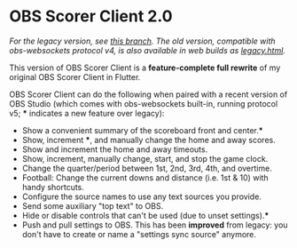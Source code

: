 # OBS Scorer Client 2.0

*For the legacy version, see [this branch](https://github.com/bleonard252/obs-scorer-client/tree/old-master/). The old version, compatible with obs-websockets protocol v4, is also available in web builds as [legacy.html](https://bleonard252.github.io/obs-scorer-client/legacy.html).*

This version of OBS Scorer Client is a **feature-complete full rewrite** of my original OBS Scorer Client in Flutter.

OBS Scorer Client can do the following when paired with a recent version of OBS Studio (which comes with obs-websockets built-in, running protocol v5; **\*** indicates a new feature over legacy):
* Show a convenient summary of the scoreboard front and center.**\***
* Show, increment **\***, and manually change the home and away scores.
* Show and increment the home and away timeouts.
* Show, increment, manually change, start, and stop the game clock.
* Change the quarter/period between 1st, 2nd, 3rd, 4th, and overtime.
* Football: Change the current downs and distance (i.e. 1st & 10) with handy shortcuts.
* Configure the source names to use any text sources you provide.
* Send some auxiliary "top text" to OBS.
* Hide or disable controls that can't be used (due to unset settings).**\***
* Push and pull settings to OBS. This has been **improved** from legacy: you don't have to create or name a "settings sync source" anymore.